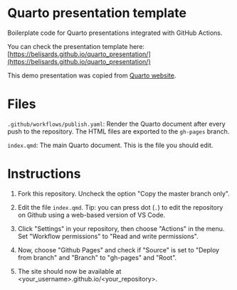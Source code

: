 # Quarto presentation template

Boilerplate code for Quarto presentations integrated with GitHub Actions.

You can check the presentation template here: [https://belisards.github.io/quarto_presentation/](https://belisards.github.io/quarto_presentation/)

This demo presentation was copied from [Quarto website](https://quarto.org/docs/presentations/).

# Files

`.github/workflows/publish.yaml`: Render the Quarto document after every push to the repository. The HTML files are exported to the `gh-pages` branch.

`index.qmd`: The main Quarto document. This is the file you should edit.

# Instructions

1. Fork this repository. Uncheck the option "Copy the master branch only".

2. Edit the file `index.qmd`. Tip: you can press dot (`.`) to edit the repository on Github using a web-based version of VS Code.

3. Click "Settings" in your repository, then choose "Actions" in the menu. Set "Workflow permissions" to "Read and write permissions".

4. Now, choose "Github Pages" and check if "Source" is set to "Deploy from branch" and "Branch" to "gh-pages" and "Root".

5. The site should now be available at <your_username>.github.io/<your_repository>.
